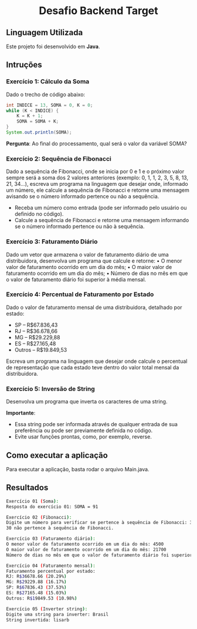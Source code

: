 <h1 align=center>
  Desafio Backend Target
</h1>

## Linguagem Utilizada
Este projeto foi desenvolvido em **Java**.

## Intruções


### Exercício 1: Cálculo da Soma
Dado o trecho de código abaixo:
```java
int INDICE = 13, SOMA = 0, K = 0;
while (K < INDICE) {
    K = K + 1;
    SOMA = SOMA + K;
}
System.out.println(SOMA);
```
**Pergunta**: Ao final do processamento, qual será o valor da variável SOMA?

### Exercício 2: Sequência de Fibonacci
Dado a sequência de Fibonacci, onde se inicia por 0 e 1 e o próximo valor sempre será a soma dos 2 valores anteriores (exemplo: 0, 1, 1, 2, 3, 5, 8, 13, 21, 34...), escreva um programa na linguagem que desejar onde, informado um número, ele calcule a sequência de Fibonacci e retorne uma mensagem avisando se o número informado pertence ou não a sequência.
- Receba um número como entrada (pode ser informado pelo usuário ou definido no código).
- Calcule a sequência de Fibonacci e retorne uma mensagem informando se o número informado pertence ou não à sequência.

### Exercício 3: Faturamento Diário
Dado um vetor que armazena o valor de faturamento diário de uma distribuidora, desenvolva um programa que calcule e retorne:
• O menor valor de faturamento ocorrido em um dia do mês;
• O maior valor de faturamento ocorrido em um dia do mês;
• Número de dias no mês em que o valor de faturamento diário foi superior à média mensal.

### Exercício 4: Percentual de Faturamento por Estado
Dado o valor de faturamento mensal de uma distribuidora, detalhado por estado:
- SP – R$67.836,43
- RJ – R$36.678,66
- MG – R$29.229,88
- ES – R$27.165,48
- Outros – R$19.849,53

Escreva um programa na linguagem que desejar onde calcule o percentual de representação que cada estado teve dentro do valor total mensal da distribuidora.  

### Exercício 5: Inversão de String
Desenvolva um programa que inverta os caracteres de uma string.

**Importante**:
- Essa string pode ser informada através de qualquer entrada de sua preferência ou pode ser previamente definida no código.
- Evite usar funções prontas, como, por exemplo, reverse.

## Como executar a aplicação

Para executar a aplicação, basta rodar o arquivo Main.java.

## Resultados
```bash
Exercício 01 (Soma):
Resposta do exercício 01: SOMA = 91

Exercício 02 (Fibonacci):
Digite um número para verificar se pertence à sequência de Fibonacci: 30
30 não pertence à sequência de Fibonacci.

Exercício 03 (Faturamento diário):
O menor valor de faturamento ocorrido em um dia do mês: 4500
O maior valor de faturamento ocorrido em um dia do mês: 21700
Número de dias no mês em que o valor de faturamento diário foi superior à média mensal: 2

Exercício 04 (Faturamento mensal):
Faturamento percentual por estado:
RJ: R$36678.66 (20.29%)
MG: R$29229.88 (16.17%)
SP: R$67836.43 (37.53%)
ES: R$27165.48 (15.03%)
Outros: R$19849.53 (10.98%)

Exercício 05 (Inverter string):
Digite uma string para inverter: Brasil
String invertida: lisarb
```
